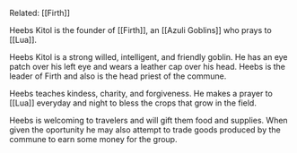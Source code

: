 Related: [[Firth]]

Heebs Kitol is the founder of [[Firth]], an [[Azuli Goblins]] who prays to [[Lua]].

Heebs Kitol is a strong willed, intelligent, and friendly goblin. He has an eye patch over his left eye and wears a leather cap over his head. Heebs is the leader of Firth and also is the head priest of the commune.

Heebs teaches kindess, charity, and forgiveness. He makes a prayer to [[Lua]] everyday and night to bless the crops that grow in the field.

Heebs is welcoming to travelers and will gift them food and supplies. When given the oportunity he may also attempt to trade goods produced by the commune to earn some money for the group.


